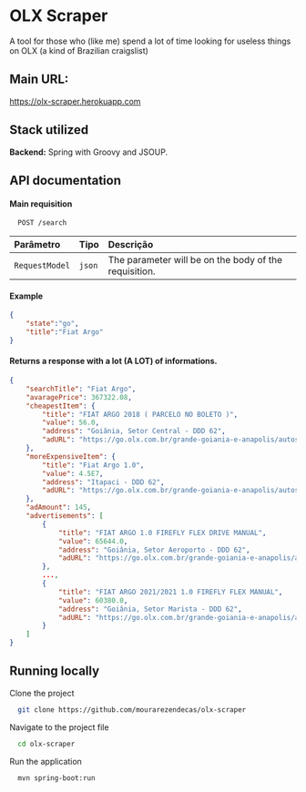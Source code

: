 
# OLX Scraper

A tool for those who (like me) spend a lot of time looking for useless things on OLX (a kind of Brazilian craigslist)

## Main URL:
https://olx-scraper.herokuapp.com

## Stack utilized

**Backend:** Spring with Groovy and JSOUP.


## API documentation

#### Main requisition

```http
  POST /search
```

| Parâmetro   | Tipo       | Descrição                           |
| :---------- | :--------- | :---------------------------------- |
| `RequestModel` | `json`  |  The parameter will be on the body of the requisition.|

#### Example
```json
{
    "state":"go",
    "title":"Fiat Argo"
}
```

#### Returns a response with a lot (A LOT) of informations.

```json
{
    "searchTitle": "Fiat Argo",
    "avaragePrice": 367322.08,
    "cheapestItem": {
        "title": "FIAT ARGO 2018 ( PARCELO NO BOLETO )",
        "value": 56.0,
        "address": "Goiânia, Setor Central - DDD 62",
        "adURL": "https://go.olx.com.br/grande-goiania-e-anapolis/autos-e-pecas/pecas-e-acessorios/carros-vans-e-utilitarios/fiat-argo-2018-parcelo-no-boleto-1118460572"
    },
    "moreExpensiveItem": {
        "title": "Fiat Argo 1.0",
        "value": 4.5E7,
        "address": "Itapaci - DDD 62",
        "adURL": "https://go.olx.com.br/grande-goiania-e-anapolis/autos-e-pecas/carros-vans-e-utilitarios/fiat-argo-1-0-1118389270"
    },
    "adAmount": 145,
    "advertisements": [
        {
            "title": "FIAT ARGO 1.0 FIREFLY FLEX DRIVE MANUAL",
            "value": 65644.0,
            "address": "Goiânia, Setor Aeroporto - DDD 62",
            "adURL": "https://go.olx.com.br/grande-goiania-e-anapolis/autos-e-pecas/carros-vans-e-utilitarios/fiat-argo-1-0-firefly-flex-drive-manual-1121983631"
        },
        ...,
        {
            "title": "FIAT ARGO 2021/2021 1.0 FIREFLY FLEX MANUAL",
            "value": 60380.0,
            "address": "Goiânia, Setor Marista - DDD 62",
            "adURL": "https://go.olx.com.br/grande-goiania-e-anapolis/autos-e-pecas/carros-vans-e-utilitarios/fiat-argo-2021-2021-1-0-firefly-flex-manual-1123260717"
        }
    ]
}
```


## Running locally

Clone the project

```bash
  git clone https://github.com/mourarezendecas/olx-scraper
```

Navigate to the project file

```bash
  cd olx-scraper
```

Run the application

```bash
  mvn spring-boot:run
```

